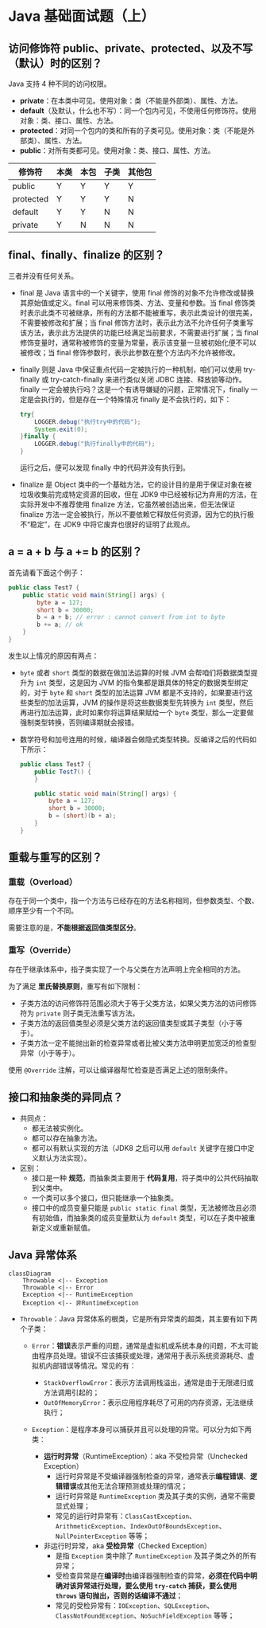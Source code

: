 # Java 基础面试题（上）

## 访问修饰符 public、private、protected、以及不写（默认）时的区别？

Java 支持 4 种不同的访问权限。

- **private**：在本类中可见。使用对象：类（不能是外部类）、属性、方法。
- **default**（及默认，什么也不写）：同一个包内可见，不使用任何修饰符。使用对象：类、接口、属性、方法。
- **protected**：对同一个包内的类和所有的子类可见。使用对象：类（不能是外部类）、属性、方法。
- **public**：对所有类都可见。使用对象：类、接口、属性、方法。

| 修饰符    | 本类 | 本包 | 子类 | 其他包 |
| --------- | ---- | ---- | ---- | ------ |
| public    | Y    | Y    | Y    | Y      |
| protected | Y    | Y    | Y    | N      |
| default   | Y    | Y    | N    | N      |
| private   | Y    | N    | N    | N      |

## final、finally、finalize 的区别？

三者并没有任何关系。

- final 是 Java 语言中的一个关键字，使用 final 修饰的对象不允许修改或替换其原始值或定义。final 可以用来修饰类、方法、变量和参数。当 final 修饰类时表示此类不可被继承，所有的方法都不能被重写，表示此类设计的很完美，不需要被修改和扩展；当 final 修饰方法时，表示此方法不允许任何子类重写该方法，表示此方法提供的功能已经满足当前要求，不需要进行扩展；当 final 修饰变量时，通常称被修饰的变量为常量，表示该变量一旦被初始化便不可以被修改；当 final 修饰参数时，表示此参数在整个方法内不允许被修改。
- finally 则是 Java 中保证重点代码一定被执行的一种机制，咱们可以使用 try-finally 或 try-catch-finally 来进行类似关闭 JDBC 连接、释放锁等动作。finally 一定会被执行吗？这是一个有诱导嫌疑的问题，正常情况下，finally 一定是会执行的，但是存在一个特殊情况 finally 是不会执行的，如下：

  ```java
  try{
      LOGGER.debug("执行try中的代码");
      System.exit(0);
  }finally {
      LOGGER.debug("执行finally中的代码");
  }
  ```

  运行之后，便可以发现 finally 中的代码并没有执行到。

- finalize 是 Object 类中的一个基础方法，它的设计目的是用于保证对象在被垃圾收集前完成特定资源的回收，但在 JDK9 中已经被标记为弃用的方法，在实际开发中不推荐使用 finalize 方法，它虽然被创造出来，但无法保证 finalize 方法一定会被执行，所以不要依赖它释放任何资源，因为它的执行极不“稳定”，在 JDK9 中将它废弃也很好的证明了此观点。

## a = a + b 与 a += b 的区别？

首先请看下面这个例子：

```java
public class Test7 {
    public static void main(String[] args) {
        byte a = 127;
        short b = 30000;
        b = a + b; // error : cannot convert from int to byte
		b += a; // ok
    }
}
```

发生以上情况的原因有两点：

- `byte` 或者 `short` 类型的数据在做加法运算的时候 JVM 会帮咱们将数据类型提升为 `int` 类型，这是因为 JVM 的指令集都是跟具体的特定的数据类型绑定的，对于 `byte` 和 `short` 类型的加法运算 JVM 都是不支持的，如果要进行这些类型的加法运算，JVM 的操作是将这些数据类型先转换为 `int` 类型，然后再进行加法运算，此时如果你将运算结果赋给一个 `byte` 类型，那么一定要做强制类型转换，否则编译期就会报错。
- 数学符号和加号连用的时候，编译器会做隐式类型转换。反编译之后的代码如下所示：

  ```java
  public class Test7 {
      public Test7() {
      }
  
      public static void main(String[] args) {
          byte a = 127;
          short b = 30000;
          b = (short)(b + a);
      }
  }
  ```

## 重载与重写的区别？

### 重载（Overload）

存在于同一个类中，指一个方法与已经存在的方法名称相同，但参数类型、个数、顺序至少有一个不同。

需要注意的是，**不能根据返回值类型区分**。

### 重写（Override）

存在于继承体系中，指子类实现了一个与父类在方法声明上完全相同的方法。

为了满足 **里氏替换原则**，重写有如下限制：

- 子类方法的访问修饰符范围必须大于等于父类方法，如果父类方法的访问修饰符为 `private` 则子类无法重写该方法。
- 子类方法的返回值类型必须是父类方法的返回值类型或其子类型（小于等于）。
- 子类方法一定不能抛出新的检查异常或者比被父类方法申明更加宽泛的检查型异常（小于等于）。

使用 `@Override` 注解，可以让编译器帮忙检查是否满足上述的限制条件。

## 接口和抽象类的异同点？

- 共同点：
  - 都无法被实例化。
  - 都可以存在抽象方法。
  - 都可以有默认实现的方法（JDK8 之后可以用 `default` 关键字在接口中定义默认方法实现）。
- 区别：
  - 接口是一种 **规范**，而抽象类主要用于 **代码复用**，将子类中的公共代码抽取到父类中。
  - 一个类可以多个接口，但只能继承一个抽象类。
  - 接口中的成员变量只能是 `public static final` 类型，无法被修改且必须有初始值，而抽象类的成员变量默认为 `default` 类型，可以在子类中被重新定义或重新赋值。

## Java 异常体系

```mermaid
classDiagram
    Throwable <|-- Exception
    Throwable <|-- Error
    Exception <|-- RuntimeException
    Exception <|-- 非RuntimeException
```



- `Throwable`：Java 异常体系的根类，它是所有异常类的超类，其主要有如下两个子类：

  - `Error`：**错误**表示严重的问题，通常是虚拟机或系统本身的问题，不太可能由程序员处理。错误不应该捕获或处理，通常用于表示系统资源耗尽、虚拟机内部错误等情况。常见的有：
    - `StackOverflowError`：表示方法调用栈溢出，通常是由于无限递归或方法调用引起的；
    - `OutOfMemoryError`：表示应用程序耗尽了可用的内存资源，无法继续执行；

  - `Exception`：是程序本身可以捕获并且可以处理的异常。可以分为如下两类：
    - **运行时异常**（RuntimeException）：aka 不受检异常（Unchecked Exception）
      - 运行时异常是不受编译器强制检查的异常，通常表示**编程错误**、**逻辑错误**或其他无法合理预测或处理的情况；
      - 运行时异常是 `RuntimeException` 类及其子类的实例，通常不需要显式处理；
      - 常见的运行时异常有：`ClassCastException`、`ArithmeticException`、`IndexOutOfBoundsException`、`NullPointerException` 等等；
    - 非运行时异常，aka **受检异常**（Checked Exception）
      - 是指 `Exception` 类中除了 `RuntimeException` 及其子类之外的所有异常；
      - 受检查异常是在**编译时**由编译器强制检查的异常，**必须在代码中明确对该异常进行处理，要么使用 `try-catch` 捕获，要么使用 `throws` 语句抛出，否则的话编译不通过**；
      - 常见的受检异常有：`IOException`、`SQLException`、`ClassNotFoundException`、`NoSuchFieldException` 等等；

